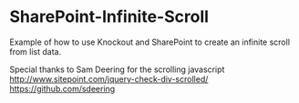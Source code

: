 # SharePoint-Infinite-Scroll

Example of how to use Knockout and SharePoint to create an infinite scroll from list data.

Special thanks to Sam Deering for the scrolling javascript
http://www.sitepoint.com/jquery-check-div-scrolled/
https://github.com/sdeering
